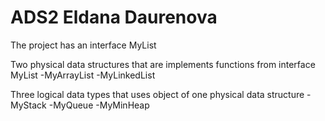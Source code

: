 # ADS2 Eldana Daurenova

The project has an interface MyList

Two physical data structures that are implements functions from interface MyList -MyArrayList -MyLinkedList

Three logical data types that uses object of one physical data structure -MyStack -MyQueue -MyMinHeap
